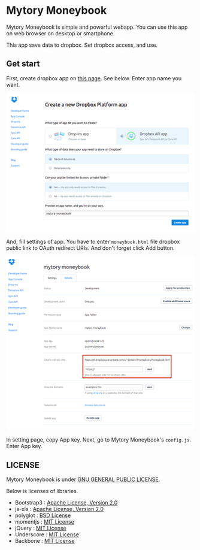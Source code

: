 Mytory Moneybook
================

Mytory Moneybook is simple and powerful webapp. You can use this app on web browser on desktop or smartphone.

This app save data to dropbox. Set dropbox access, and use.

Get start
---------

First, create dropbox app on [this page](https://www.dropbox.com/developers/apps/create). See below. Enter app name you want.

![](images/create-app.png)

And, fill settings of app. You have to enter `moneybook.html` file dropbox public link to OAuth redirect URIs. And don't forget click Add button.

![](images/app-setting.png)

In setting page, copy App key. Next, go to Mytory Moneybook's `config.js`. Enter App key.

LICENSE
-------

Mytory Moneybook is under [GNU GENERAL PUBLIC LICENSE](http://www.gnu.org/licenses/gpl.html).

Below is licenses of libraries.

* Bootstrap3 : [Apache License, Version 2.0](http://www.apache.org/licenses/LICENSE-2.0)
* js-xls : [Apache License, Version 2.0](http://www.apache.org/licenses/LICENSE-2.0)
* polyglot : [BSD License](http://airbnb.github.io/polyglot.js/polyglot.html)
* momentjs : [MIT License](https://github.com/moment/moment#license)
* jQuery : [MIT License](https://github.com/jquery/jquery/blob/master/MIT-LICENSE.txt)
* Underscore : [MIT License](http://documentcloud.github.io/underscore/docs/underscore.html)
* Backbone : [MIT License](http://backbonejs.org/docs/backbone.html)
